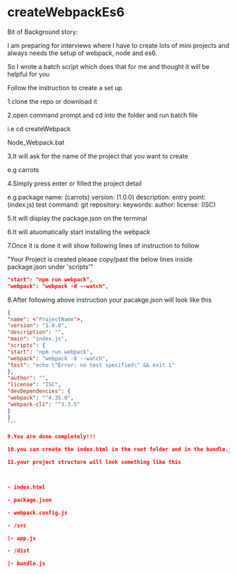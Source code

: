 # createWebpackEs6

Bit of Background story:

I am preparing for interviews where I have to create lots of mini projects and always needs the setup of webpack, node and es6.

So I wrote a batch script which does that for me and thought it will be helpful for you

Follow the instruction to create a set up

1.clone the repo or download it

2.open command prompt and cd into the folder and run batch file

i.e cd createWebpack

Node_Webpack.bat

3.It will ask for the name of the project that you want to create

e.g carrots

4.Simply press enter or filled the project detail

e.g package name: (carrots)
version: (1.0.0)
description:
entry point: (index.js)
test command:
git repository:
keywords:
author:
license: (ISC)

5.It will display the package.json on the terminal

6.It will atuomatically start installing the webpack

7.Once it is done it will show following lines of instruction to follow

"Your Project is created please copy/past the below lines inside package.json under 'scripts'"

```json
"start": "npm run webpack",
"webpack": "webpack -d --watch",
```

8.After following above instruction your pacakge.json will look like this

````json
{
"name": <"ProjectName">,
"version": "1.0.0",
"description": "",
"main": "index.js",
"scripts": {
"start": "npm run webpack",
"webpack": "webpack -d --watch",
"test": "echo \"Error: no test specified\" && exit 1"
},
"author": "",
"license": "ISC",
"devDependencies": {
"webpack": "^4.35.0",
"webpack-cli": "^3.3.5"
}
}
```

9.You are done completely!!!

10.you can create the index.html in the root folder and in the bundle.js from ./dist/bundle.js using script tag

11.your project structure will look something like this



- index.html

- package.json

- webpack.config.js

- /src

|- app.js

- /dist

|- bundle.js
````
